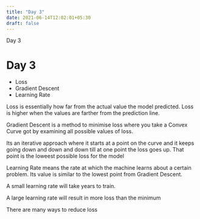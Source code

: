 ```yaml
---
title: "Day 3"
date: 2021-06-14T12:02:01+05:30
draft: false
---
```


Day 3

# Day 3

* Loss
* Gradient Descent
* Learning Rate

Loss is essentially how far from the actual value the model predicted. Loss is higher when the values are farther from the prediction line.

Gradient Descent is a method to minimise loss where you take a Convex Curve got by examining all possible values of loss.

Its an iterative approach where it starts at a point on the curve and it keeps going down and down and down till at one point the loss goes up. That point is the loweest possible loss for the model

Learning Rate means the rate at which the machine learns about a certain problem. Its value is similar to the lowest point from Gradient Descent. 

A small learning rate will take years to train.

A large learning rate will result in more loss than the minimum

There are many ways to reduce loss